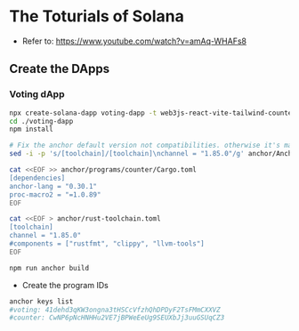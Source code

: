 # The Toturials of Solana

- Refer to: https://www.youtube.com/watch?v=amAq-WHAFs8

## Create the DApps

### Voting dApp

```bash
npx create-solana-dapp voting-dapp -t web3js-react-vite-tailwind-counter --pm npm --skip-install
cd ./voting-dapp
npm install

# Fix the anchor default version not compatibilities. otherwise it's maybe build failure.
sed -i -p 's/[toolchain]/[toolchain]\nchannel = "1.85.0"/g' anchor/Anchor.toml

cat <<EOF >> anchor/programs/counter/Cargo.toml
[dependencies]
anchor-lang = "0.30.1"
proc-macro2 = "=1.0.89"
EOF

cat <<EOF > anchor/rust-toolchain.toml 
[toolchain]
channel = "1.85.0"
#components = ["rustfmt", "clippy", "llvm-tools"]
EOF

npm run anchor build
```

- Create the program IDs

```bash
anchor keys list
#voting: 41dehd3qKW3ongna3tHSCcVfzhQhDPDyF2TsFMmCXXVZ
#counter: CwNP6pNcHNHHu2VE7jBPWeEeUg9SEUXbJj3uuGSUqCZ3
```

